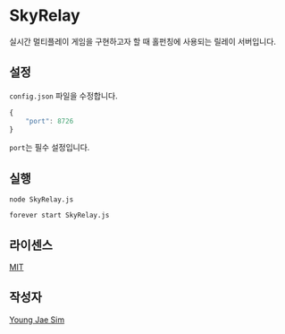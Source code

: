 # SkyRelay
실시간 멀티플레이 게임을 구현하고자 할 때 홀펀칭에 사용되는 릴레이 서버입니다.

## 설정
`config.json` 파일을 수정합니다.
```javascript
{
	"port": 8726
}
```
`port`는 필수 설정입니다.

## 실행
```
node SkyRelay.js
```
```
forever start SkyRelay.js
```

## 라이센스
[MIT](LICENSE)

## 작성자
[Young Jae Sim](https://github.com/Hanul)